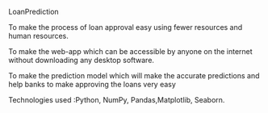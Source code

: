 LoanPrediction

To make the process of loan approval easy using fewer resources and human resources.

To make the web-app which can be accessible by anyone on the internet without downloading any desktop software.

To make the prediction model which will make the accurate predictions and help banks to make approving the loans very easy

Technologies used :Python, NumPy, Pandas,Matplotlib, Seaborn.
